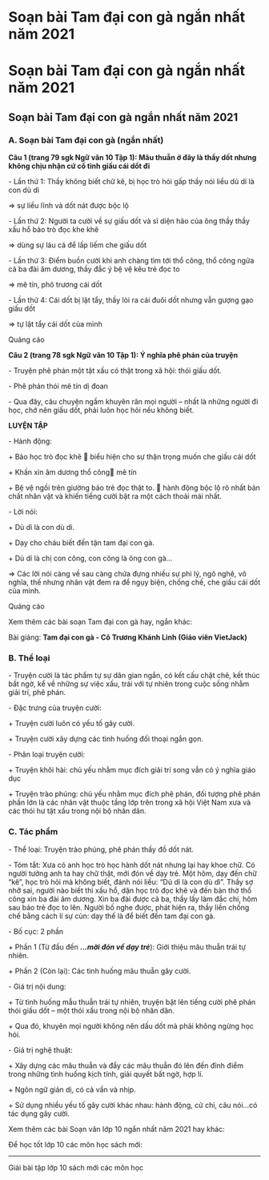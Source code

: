 # Soạn bài Tam đại con gà ngắn nhất năm 2021

# Soạn bài Tam đại con gà ngắn nhất năm 2021

## Soạn bài Tam đại con gà ngắn nhất năm 2021

### **A. Soạn bài Tam đại con gà (ngắn nhất)**

**Câu 1 (trang 79 sgk Ngữ văn 10 Tập 1): Mâu thuẫn ở đây là thầy dốt nhưng không chịu nhận cứ cố tình giấu cái dốt đi**

\- Lần thứ 1: Thầy không biết chữ kê, bị học trò hỏi gấp thầy nói liều dủ dỉ là con dù dì 

⇒ sự liều lĩnh và dốt nát được bộc lộ 

\- Lần thứ 2: Người ta cười về sự giấu dốt và sĩ diện hão của ông thầy thầy xấu hổ bảo trò đọc khe khẽ 

⇒ dùng sự láu cá để lấp liếm che giấu dốt 

\- Lần thứ 3: Điểm buồn cười khi anh chàng tìm tới thổ công, thổ công ngửa cả ba đài âm dương, thầy đắc ý bệ vệ kêu trẻ đọc to 

⇒ mê tín, phô trương cái dốt 

\- Lần thứ 4: Cái dốt bị lật tẩy, thầy lòi ra cái đuôi dốt nhưng vẫn gượng gạo giấu dốt 

⇒ tự lật tẩy cái dốt của mình 

Quảng cáo

**Câu 2 (trang 78 sgk Ngữ văn 10 Tập 1): Ý nghĩa phê phán của truyện**

\- Truyện phê phán một tật xấu có thật trong xã hội: thói giấu dốt. 

\- Phê phán thói mê tín dị đoan 

\- Qua đây, câu chuyện ngầm khuyên răn mọi người – nhất là những người đi học, chớ nên giấu dốt, phải luôn học hỏi nếu không biết. 

**LUYỆN TẬP**

\- Hành động: 

\+ Bảo học trò đọc khẽ  biểu hiện cho sự thận trọng muốn che giấu cái dốt 

\+ Khấn xin âm dương thổ công mê tín 

\+ Bệ vệ ngồi trên giường bảo trẻ đọc thật to.  hành động bộc lộ rõ nhất bản chất nhân vật và khiến tiếng cười bật ra một cách thoải mái nhất. 

\- Lời nói: 

\+ Dủ dỉ là con dù dì. 

\+ Dạy cho cháu biết đến tận tam đại con gà. 

\+ Dủ dỉ là chị con công, con công là ông con gà… 

⇒ Các lời nói càng về sau càng chứa đựng nhiều sự phi lý, ngô nghê, vô nghĩa, thế nhưng nhân vật đem ra để ngụy biện, chống chế, che giấu cái dốt của mình. 

Quảng cáo

Xem thêm các bài soạn Tam đại con gà hay, ngắn khác:

Bài giảng: **Tam đại con gà - Cô Trương Khánh Linh (Giáo viên VietJack)**

### **B. Thể loại**

\- Truyện cười là tác phẩm tự sự dân gian ngắn, có kết cấu chặt chẽ, kết thúc bất ngờ, kể về những sự việc xấu, trái với tự nhiên trong cuộc sống nhằm giải trí, phê phán.

\- Đặc trưng của truyện cười:

\+ Truyện cười luôn có yếu tố gây cười.

\+ Truyện cười xây dựng các tình huống đối thoại ngắn gọn.

\- Phân loại truyện cười:

\+ Truyện khôi hài: chủ yếu nhằm mục đích giải trí song vẫn có ý nghĩa giáo dục

\+ Truyện trào phúng: chủ yếu nhằm mục đích phê phán, đối tượng phê phán phần lớn là các nhân vật thuộc tầng lớp trên trong xã hội Việt Nam xưa và các thói hư tật xấu trong nội bộ nhân dân.

### **C. Tác phẩm**

\- Thể loại: Truyện trào phúng, phê phán thầy đồ dốt nát.

\- Tóm tắt: Xưa có anh học trò học hành dốt nát nhưng lại hay khoe chữ. Có người tưởng anh ta hay chữ thật, mới đón về dạy trẻ. Một hôm, dạy đến chữ “kê”, học trò hỏi mà không biết, đánh nói liều: “Dủ dỉ là con dù dì”. Thầy sợ nhỡ sai, người nào biết thì xấu hổ, dặn học trò đọc khẽ và đến bàn thờ thổ công xin ba đài âm dương. Xin ba đài được cả ba, thầy lấy làm đắc chí, hôm sau bảo trẻ đọc to lên. Người bố nghe được, phát hiện ra, thầy liền chống chế bằng cách lí sự cùn: dạy thế là để biết đến tam đại con gà.

\- Bố cục: 2 phần

\+ Phần 1 (Từ đầu đến **_…mời đón về dạy trẻ_**): Giới thiệu mâu thuẫn trái tự nhiên.

\+ Phần 2 (Còn lại): Các tình huống mâu thuẫn gây cười.

\- Giá trị nội dung:

\+ Từ tình huống mẫu thuẫn trái tự nhiên, truyện bật lên tiếng cười phê phán thói giấu dốt – một thói xấu trong nội bộ nhân dân.

\+ Qua đó, khuyên mọi người không nên dấu dốt mà phải không ngừng học hỏi.

\- Giá trị nghệ thuật:

\+ Xây dựng các mâu thuẫn và đẩy các mâu thuẫn đó lên đến đỉnh điểm trong những tình huống kịch tính, giải quyết bất ngờ, hợp lí.

\+ Ngôn ngữ giản dị, có cả vần và nhịp.

\+ Sử dụng nhiều yếu tố gây cười khác nhau: hành động, cử chỉ, câu nói…có tác dụng gây cười.

Xem thêm các bài Soạn văn lớp 10 ngắn nhất năm 2021 hay khác:

Để học tốt lớp 10 các môn học sách mới:

* * *

Giải bài tập lớp 10 sách mới các môn học
